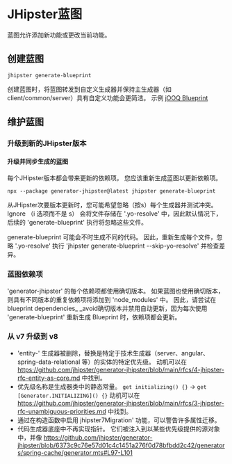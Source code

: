 # JHipster蓝图

蓝图允许添加新功能或更改当前功能。

## 创建蓝图

```
jhipster generate-blueprint
```

创建蓝图时，将蓝图转发到自定义生成器并保持主生成器（如 client/common/server）具有自定义功能会更简洁。
示例 [jOOQ Blueprint](https://github.com/jhipster/generator-jhipster-jooq/blob/ce48a06a2b031013383db01cc787bbe94aa2c683/generators/server/generator.mjs#L21)

## 维护蓝图

### 升级到新的JHipster版本

#### 升级并同步生成的蓝图

每个JHipster版本都会带来更新的依赖项。
您应该重新生成蓝图以更新依赖项。

```
npx --package generator-jhipster@latest jhipster generate-blueprint
```

从JHipster次要版本更新时，您可能希望忽略（按s）每个生成器并测试冲突。
Ignore （i 选项而不是 s） 会将文件存储在 '.yo-resolve' 中，因此默认情况下，后续的 'generate-blueprint' 执行将忽略这些文件。

generate-blueprint 可能会不时生成不同的代码。
因此，重新生成每个文件，忽略 '.yo-resolve' 执行 'jhipster generate-blueprint --skip-yo-resolve' 并检查差异。

### 蓝图依赖项

'generator-jhipster' 的每个依赖项都使用确切版本。
如果蓝图也使用确切版本，则具有不同版本的重复依赖项将添加到 'node_modules' 中。
因此，请尝试在 blueprint dependencies_ _avoid确切版本并禁用自动更新，因为每次使用 'generate-blueprint' 重新生成 Blueprint 时，依赖项都会更新。

### 从 v7 升级到 v8

- 'entity-' 生成器被删除，替换是特定于技术生成器（server、angular、spring-data-relational 等）的实体的特定优先级。
  动机可以在 https://github.com/jhipster/generator-jhipster/blob/main/rfcs/4-jhipster-rfc-entity-as-core.md 中找到。
- 优先级名称是生成器类中的静态常量。
  `get initializing() {}` -> `get [Generator.INITIALIZING]() {}` 
  动机可以在 https://github.com/jhipster/generator-jhipster/blob/main/rfcs/3-jhipster-rfc-unambiguous-priorities.md 中找到。
- 通过在构造函数中启用 jhipster7Migration' 功能，可以警告许多属性迁移。
- 代码生成器底座中不再实现指针。
  它们被注入到以某些优先级提供的源对象中，并像 https://github.com/jhipster/generator-jhipster/blob/6373c9c76e57d01c4c1451a276f0d78bfbdd2c42/generators/spring-cache/generator.mts#L97-L101
